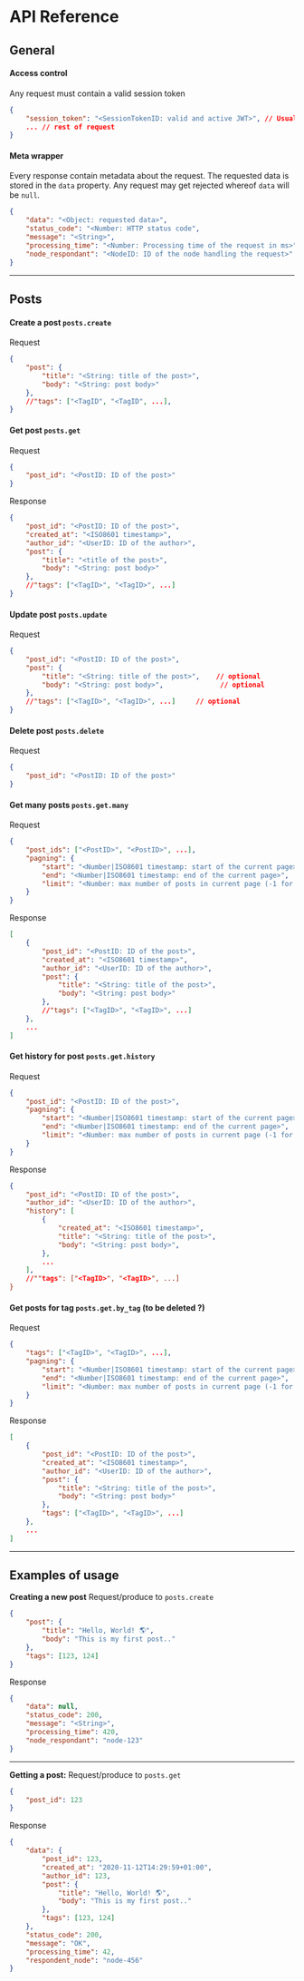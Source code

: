 # API Reference

## General
#### Access control
Any request must contain a valid session token
```json
{
    "session_token": "<SessionTokenID: valid and active JWT>", // Usually carried out by HTTP title from cookies
    ... // rest of request
}
```
#### Meta wrapper
Every response contain metadata about the request. The requested data is stored in the `data` property. Any request may get rejected whereof `data` will be `null`.
```json
{
    "data": "<Object: requested data>",
    "status_code": "<Number: HTTP status code",
    "message": "<String>",
    "processing_time": "<Number: Processing time of the request in ms>",
    "node_respondant": "<NodeID: ID of the node handling the request>"
}
```

---
## Posts

#### Create a post `posts.create`


Request
```json
{
    "post": {
        "title": "<String: title of the post>",
        "body": "<String: post body>"
    },
    //"tags": ["<TagID", "<TagID", ...],
}
```

#### Get post `posts.get`
Request
```json
{
    "post_id": "<PostID: ID of the post>"
}
```
Response
```json
{
    "post_id": "<PostID: ID of the post>",
    "created_at": "<ISO8601 timestamp>",
    "author_id": "<UserID: ID of the author>",
    "post": {
        "title": "<title of the post>",
        "body": "<String: post body>"
    },
    //"tags": ["<TagID>", "<TagID>", ...]
}
```

#### Update post `posts.update`
Request
```json
{
    "post_id": "<PostID: ID of the post>",
    "post": {
        "title": "<String: title of the post>",    // optional
        "body": "<String: post body>",              // optional
    },
    //"tags": ["<TagID>", "<TagID>", ...]     // optional
}
```


#### Delete post `posts.delete`
Request
```json
{
    "post_id": "<PostID: ID of the post>"
}
```


#### Get many posts `posts.get.many`
Request
```json
{
    "post_ids": ["<PostID>", "<PostID>", ...],                                  // optional
    "pagning": {                                                                // optional
        "start": "<Number|ISO8601 timestamp: start of the current page>",       // default=0
        "end": "<Number|ISO8601 timestamp: end of the current page>",           // default=9
        "limit": "<Number: max number of posts in current page (-1 for all)>"   // optional
    }
}
```
Response
```json
[
    {
        "post_id": "<PostID: ID of the post>",
        "created_at": "<ISO8601 timestamp>",
        "author_id": "<UserID: ID of the author>",
        "post": {
            "title": "<String: title of the post>",
            "body": "<String: post body>"
        },
        //"tags": ["<TagID>", "<TagID>", ...]
    },
    ...
]
```
#### Get history for post `posts.get.history`
Request
```json
{
    "post_id": "<PostID: ID of the post>",
    "pagning": {                                                                // optional
        "start": "<Number|ISO8601 timestamp: start of the current page>",       // default=0
        "end": "<Number|ISO8601 timestamp: end of the current page>",           // default=9
        "limit": "<Number: max number of posts in current page (-1 for all)>"   // optional
    }
}
```
Response
```json
{
    "post_id": "<PostID: ID of the post>",
    "author_id": "<UserID: ID of the author>",
    "history": [
        {
            "created_at": "<ISO8601 timestamp>",
            "title": "<String: title of the post>",
            "body": "<String: post body>",
        },
        ...
    ],
    //""tags": ["<TagID>", "<TagID>", ...]
}
```

#### Get posts for tag `posts.get.by_tag` (to be deleted ?)
Request
```json
{
    "tags": ["<TagID>", "<TagID>", ...],                                        // optional
    "pagning": {                                                                // optional
        "start": "<Number|ISO8601 timestamp: start of the current page>",       // default=0
        "end": "<Number|ISO8601 timestamp: end of the current page>",           // default=9
        "limit": "<Number: max number of posts in current page (-1 for all)>"   // optional
    }
}
```
Response
```json
[
    {
        "post_id": "<PostID: ID of the post>",
        "created_at": "<ISO8601 timestamp>",
        "author_id": "<UserID: ID of the author>",
        "post": {
            "title": "<String: title of the post>",
            "body": "<String: post body>"
        },
        "tags": ["<TagID>", "<TagID>", ...]
    },
    ...
]
```

---
## Examples of usage


**Creating a new post**
Request/produce to `posts.create`
```json
{
    "post": {
        "title": "Hello, World! 🌎",
        "body": "This is my first post.."
    },
    "tags": [123, 124]
}
```
Response
```json
{
    "data": null,
    "status_code": 200,
    "message": "<String>",
    "processing_time": 420,
    "node_respondant": "node-123"
}
```

---
**Getting a post:**
Request/produce to `posts.get`
```json
{
    "post_id": 123
}
```
Response
```json
{
    "data": {
        "post_id": 123,
        "created_at": "2020-11-12T14:29:59+01:00",
        "author_id": 123,
        "post": {
            "title": "Hello, World! 🌎",
            "body": "This is my first post.."
        },
        "tags": [123, 124]
    },
    "status_code": 200,
    "message": "OK",
    "processing_time": 42,
    "respondent_node": "node-456"
}
```
